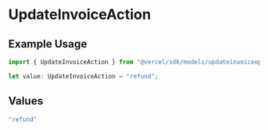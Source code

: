 # UpdateInvoiceAction

## Example Usage

```typescript
import { UpdateInvoiceAction } from "@vercel/sdk/models/updateinvoiceop.js";

let value: UpdateInvoiceAction = "refund";
```

## Values

```typescript
"refund"
```
